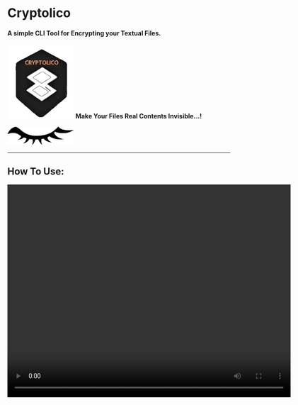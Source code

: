 # Cryptolico
#### A simple CLI Tool for Encrypting your Textual Files.

<img src="\icon\Designs Store\4. Transparent Icon.png" alt="4. Transparent Icon" width="150" style="margin:0"> **Make Your Files Real Contents Invisible...!**

<img src="\icon\Designs Store\5. Eye.png" alt="t. Eye.png" width="150" style="margin:0">

------------------------



## How To Use:

<video width="640" height="480" controls>   <source src="\icon\Designs Store\6. Clarification.mp4" type="video/mp4">   Your browser does not support the video tag. </video>